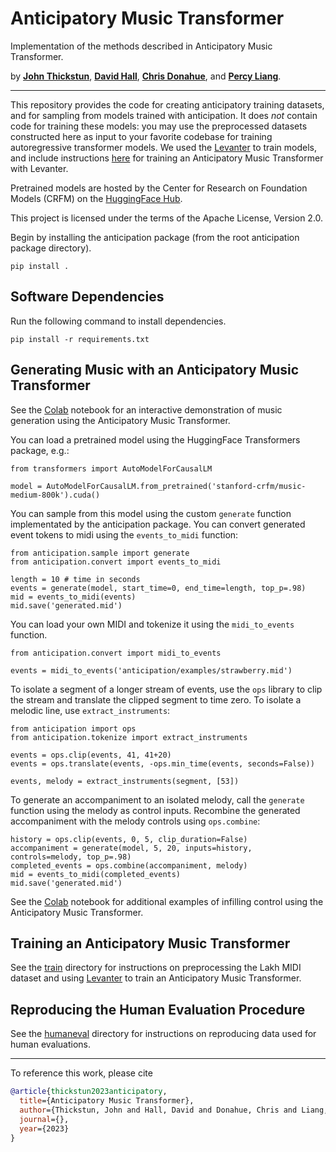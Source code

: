 # Anticipatory Music Transformer

Implementation of the methods described in Anticipatory Music Transformer.

by [__John Thickstun__](https://johnthickstun.com/), [__David Hall__](http://dlwh.org/), [__Chris Donahue__](https://chrisdonahue.com/), and [__Percy Liang__](https://cs.stanford.edu/~pliang/).

-------------------------------------------------------------------------------------

This repository provides the code for creating anticipatory training datasets, and for sampling from models trained with anticipation. It does _not_ contain code for training these models: you may use the preprocessed datasets constructed here as input to your favorite codebase for training autoregressive transformer models. We used the [Levanter](https://github.com/stanford-crfm/levanter) to train models, and include instructions [here](train) for training an Anticipatory Music Transformer with Levanter.

Pretrained models are hosted by the Center for Research on Foundation Models (CRFM) on the [HuggingFace Hub](https://huggingface.co/stanford-crfm). 

This project is licensed under the terms of the Apache License, Version 2.0.

Begin by installing the anticipation package (from the root anticipation package directory).

```
pip install .
```

## Software Dependencies

Run the following command to install dependencies.

```
pip install -r requirements.txt
```

## Generating Music with an Anticipatory Music Transformer

See the [Colab](https://colab.research.google.com/drive/1HCQDtGFwROpHRqcmZbV0byqbxDb74YGu?usp=sharing) notebook for an interactive demonstration of music generation using the Anticipatory Music Transformer.

You can load a pretrained model using the HuggingFace Transformers package, e.g.:

```
from transformers import AutoModelForCausalLM

model = AutoModelForCausalLM.from_pretrained('stanford-crfm/music-medium-800k').cuda()
```

You can sample from this model using the custom `generate` function implementated by the anticipation package. You can convert generated event tokens to midi using the `events_to_midi` function:

```
from anticipation.sample import generate
from anticipation.convert import events_to_midi

length = 10 # time in seconds
events = generate(model, start_time=0, end_time=length, top_p=.98)
mid = events_to_midi(events)
mid.save('generated.mid')
```

You can load your own MIDI and tokenize it using the `midi_to_events` function.

```
from anticipation.convert import midi_to_events

events = midi_to_events('anticipation/examples/strawberry.mid')
```

To isolate a segment of a longer stream of events, use the `ops` library to clip the stream and translate the clipped segment to time zero. To isolate a melodic line, use `extract_instruments`:

```
from anticipation import ops
from anticipation.tokenize import extract_instruments

events = ops.clip(events, 41, 41+20)
events = ops.translate(events, -ops.min_time(events, seconds=False))

events, melody = extract_instruments(segment, [53])
```

To generate an accompaniment to an isolated melody, call the `generate` function using the melody as control inputs. Recombine the generated accompaniment with the melody controls using `ops.combine`:

```
history = ops.clip(events, 0, 5, clip_duration=False)
accompaniment = generate(model, 5, 20, inputs=history, controls=melody, top_p=.98)
completed_events = ops.combine(accompaniment, melody)
mid = events_to_midi(completed_events)
mid.save('generated.mid')
```

See the [Colab](https://colab.research.google.com/drive/1HCQDtGFwROpHRqcmZbV0byqbxDb74YGu?usp=sharing) notebook for additional examples of infilling control using the Anticipatory Music Transformer.

## Training an Anticipatory Music Transformer

See the [train](train) directory for instructions on preprocessing the Lakh MIDI dataset and using [Levanter](https://github.com/stanford-crfm/levanter) to train an Anticipatory Music Transformer.

## Reproducing the Human Evaluation Procedure

See the [humaneval](humaneval) directory for instructions on reproducing data used for human evaluations.

-------------------------------------------------------------------------------------

To reference this work, please cite

```bib
@article{thickstun2023anticipatory,
  title={Anticipatory Music Transformer},
  author={Thickstun, John and Hall, David and Donahue, Chris and Liang, Percy},
  journal={},
  year={2023}
}
```
